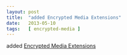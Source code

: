 ```yaml
---
layout: post
title:  "added Encrypted Media Extensions"
date:   2013-05-10
tags:   [ encrypted-media ]
---
```


added [Encrypted Media Extensions](/spec/encrypted-media)

